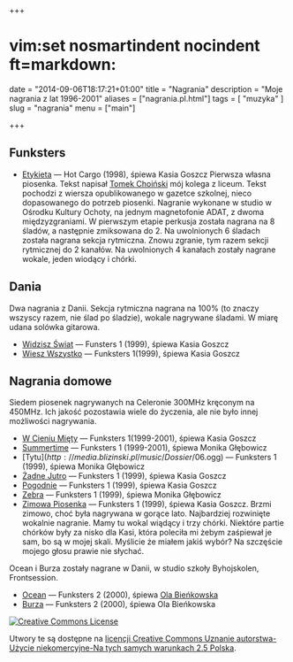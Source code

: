 +++
# vim:set nosmartindent nocindent ft=markdown:
date = "2014-09-06T18:17:21+01:00"
title = "Nagrania"
description = "Moje nagrania z lat 1996-2001"
aliases = ["nagrania.pl.html"]
tags = [ "muzyka" ]
slug = "nagrania"
menu = ["main"]

+++

## Funksters

- [Etykieta](http://media.blizinski.pl/music/Dossier/01%20-%20Funksters%20-%20Etykieta.ogg)
&mdash; Hot Cargo (1998), śpiewa Kasia Goszcz  Pierwsza własna piosenka. Tekst
napisał [Tomek Choiński](http://grono.net/pub/u/100521/,) mój kolega z liceum.
Tekst pochodzi z wiersza opublikowanego w gazetce szkolnej, nieco dopasowanego
do potrzeb piosenki. Nagranie wykonane w studio w Ośrodku Kultury Ochoty, na
jednym magnetofonie ADAT, z dwoma międzyzgraniami. W pierwszym etapie perkusja
została nagrana na 8 śladów, a następnie zmiksowana do 2. Na uwolnionych
6 śladach została nagrana sekcja rytmiczna. Znowu zgranie, tym razem sekcji
rytmicznej do
2 kanałów. Na uwolnionych 4 kanałach zostały nagrane wokale, jeden wiodący
i chórki.  

## Dania

Dwa nagrania z Danii. Sekcja rytmiczna nagrana na 100% (to znaczy wszyscy razem,
nie ślad po śladzie), wokale nagrywane śladami.  W miarę udana solówka gitarowa.

- [Widzisz Świat](http://media.blizinski.pl/music/Dossier/02%20-%20Funksters%20-%20Widzisz%20%c5%9awiat.ogg) &mdash; Funsters 1 (1999), śpiewa Kasia Goszcz
- [Wiesz Wszystko](http://media.blizinski.pl/music/Dossier/03%20-%20Funksters%20-%20Wiesz%20Wszystko.ogg) &mdash; Funksters 1(1999), śpiewa Kasia Goszcz

## Nagrania domowe

Siedem piosenek nagrywanych na Celeronie 300MHz kręconym na 450MHz. Ich jakość
pozostawia wiele do życzenia, ale nie było innej możliwości nagrywania.

- [W Cieniu Mięty](http://media.blizinski.pl/music/Dossier/04%20-%20Funksters%20-%20W%20Cieniu%20Mi%c4%99ty.ogg) &mdash; Funksters 1(1999-2001), śpiewa Kasia Goszcz
- [Summertime](http://media.blizinski.pl/music/Dossier/05%20-%20Funksters%20-%20Summertime%20%28Monika%20G%C5%82%C4%99bowicz%29.ogg) &mdash; Funksters 1 (1999-2001), śpiewa Monika Głębowicz
- [Tytu$](http://media.blizinski.pl/music/Dossier/06%20-%20Funksters%20-%20Tytu$.ogg) &mdash; Funksters 1 (1999), śpiewa Monika Głębowicz
- [Żadne Jutro](http://media.blizinski.pl/music/Dossier/07%20-%20Funksters%20-%20Zadne%20Jutro.ogg) &mdash; Funksters 1 (1999), śpiewa Kasia Goszcz
- [Pogodnie](http://media.blizinski.pl/music/Dossier/08%20-%20Funksters%20-%20Pogodnie.ogg) &mdash; Funksters 1 (1999), śpiewa Kasia Goszcz
- [Zebra](http://media.blizinski.pl/music/Dossier/09%20-%20Funksters%20-%20Zebra.ogg) &mdash; Funksters 1 (1999), śpiewa Monika Głębowicz
- [Zimowa Piosenka](http://media.blizinski.pl/music/Dossier/12%20-%20Funksters%20-%20Zimowa%20Piosenka.ogg)
&mdash; Funksters 1 (1999), śpiewa Kasia Goszcz.  Brzmi zimowo, choć była
nagrywana w gorące lato. Najbardziej rozwinięte wokalnie nagranie. Mamy tu wokal
wiądący i trzy chórki. Niektóre partie chórków były za nisko dla Kasi, która
poleciła mi żebym zaśpiewał je sam, bo są w mojej skali. Myślicie że miałem
jakiś wybór?  Na szczęście mojego głosu prawie nie słychać.

Ocean i Burza zostały nagrane w Danii, w studio szkoły Byhojskolen,
Frontsession.

- [Ocean](http://media.blizinski.pl/music/Dossier/10%20-%20Funksters%20-%20Ocean.ogg) &mdash; Funksters 2 (2000), śpiewa [Ola Bieńkowska][ola]
- [Burza](http://media.blizinski.pl/music/Dossier/11%20-%20Funksters%20-%20Burza.ogg) &mdash; Funksters 2 (2000), śpiewa Ola Bieńkowska

<a rel="license" href="http://creativecommons.org/licenses/by-nc-sa/2.5/pl/">
<img alt="Creative Commons License" style="border-width:0" src="http://i.creativecommons.org/l/by-nc-sa/2.5/pl/88x31.png" />
</a>

Utwory te są dostępne na 
<a rel="license" href="http://creativecommons.org/licenses/by-nc-sa/2.5/pl/">licencji Creative Commons Uznanie autorstwa-Użycie niekomercyjne-Na tych samych warunkach 2.5 Polska</a>.

[ola]: http://www.olabienkowska.com/ "Strona domowa Oli Bieńkowskiej"
